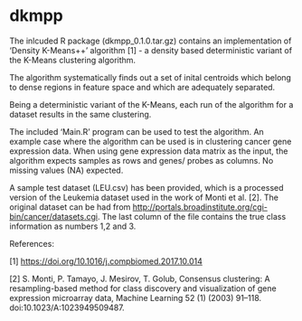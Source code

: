 # dkmpp
The inlcuded R package (dkmpp_0.1.0.tar.gz) contains an implementation of ‘Density K-Means++’ algorithm [1] -  a density based deterministic variant of the K-Means clustering algorithm. 

The algorithm systematically finds out a set of inital centroids which belong to dense regions in feature space and which are adequately separated. 

Being a deterministic variant of the K-Means, each run of the algorithm for a dataset results in the same clustering.

The included ‘Main.R’ program can be used to test the algorithm. An example case where the algorithm can be used is in clustering cancer gene expression data. When using gene expression data matrix as the input, the algorithm expects samples as rows and genes/ probes as columns. No missing values (NA) expected.

A sample test dataset (LEU.csv) has been provided, which is a processed version of the Leukemia dataset used in the work of Monti et al. [2]. The original dataset can be had from http://portals.broadinstitute.org/cgi-bin/cancer/datasets.cgi. The last column of the file contains the true class information as numbers 1,2 and 3.

References:

[1] https://doi.org/10.1016/j.compbiomed.2017.10.014

[2]  S. Monti, P. Tamayo, J. Mesirov, T. Golub, Consensus clustering: A resampling-based method for class discovery and visualization of gene expression microarray data, Machine Learning 52 (1) (2003) 91–118. doi:10.1023/A:1023949509487.
